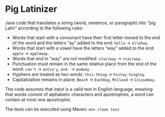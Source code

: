 # Pig Latinizer

Java code that translates a string (word, sentence, or paragraph) into “pig Latin” according to the following rules:
* Words that start with a consonant have their first letter moved to the end of the word and the letters “ay” added to the end: ```hello``` -> ```ellohay```.
* Words that start with a vowel have the letters “way” added to the end: ```apple``` -> ```appleway```.
* Words that end in “way” are not modified: ```stairway``` -> ```stairway```.
* Punctuation must remain in the same relative place from the end of the word: ```can't``` -> ```antca'y```, ```end.``` -> ```endway.```
* Hyphens are treated as two words: ```this-thing``` -> ```histay-hingtay```.
* Capitalization remains in place: ```Beach``` -> ```Eachbay```, ```McCloud``` -> ```CcLoudmay```.

The code assumes that input is a valid text in English language, meaning that words consist of alphabetic characters and apostrophes, a word can contain at most one apostrophe.

The tests can be executed using Maven:
```mvn clean test```
